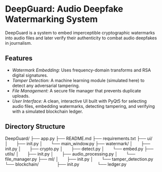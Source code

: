 # DeepGuard: Audio Deepfake Watermarking System

DeepGuard is a system to embed imperceptible cryptographic watermarks into audio files and later verify their authenticity to combat audio deepfakes in journalism.

## Features
- *Watermark Embedding:* Uses frequency-domain transforms and RSA digital signatures.
- *Tamper Detection:* A machine learning module (simulated here) to detect any adversarial tampering.
- *File Management:* A secure file manager that prevents duplicate uploads.
- *User Interface:* A clean, interactive UI built with PyQt5 for selecting audio files, embedding watermarks, detecting tampering, and verifying with a simulated blockchain ledger.

## Directory Structure
DeepGuard/
├── app.py
├── README.md
├── requirements.txt
├── ui/
│  ├── init.py
│  └── main_window.py
├── watermark/
│  ├── init.py
│  ├── crypto.py
│  ├── detect.py
│  └── embed.py
├── utils/
│  ├── init.py
│  ├── audio_processing.py
│  └── file_manager.py
├── ml/
│  ├── init.py
│  └── tamper_detection.py
└── blockchain/
    ├── init.py
    └── ledger.py
